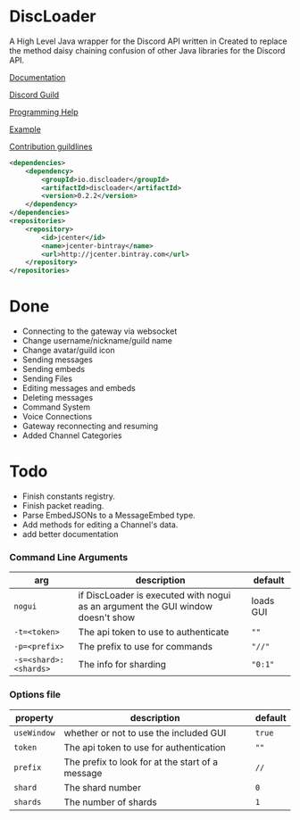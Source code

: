# DiscLoader
A High Level Java wrapper for the Discord API written in 
Created to replace the method daisy chaining confusion of other Java libraries for the Discord API.

[Documentation](http://docs.discloader.io)

[Discord Guild](https://discord.gg/7zfDPhE)

[Programming Help](http://discord.me/cm)

[Example](https://github.com/R3alCl0ud/DiscLoader/blob/master/example/com/example/Example.java)

[Contribution guildlines](https://github.com/R3alCl0ud/DiscLoader/blob/master/CONTRIBUTING.md)

```xml
<dependencies>
    <dependency>
        <groupId>io.discloader</groupId>
        <artifactId>discloader</artifactId>
        <version>0.2.2</version>
    </dependency>
</dependencies>
<repositories>
    <repository>
        <id>jcenter</id>
        <name>jcenter-bintray</name>
        <url>http://jcenter.bintray.com</url>
    </repository>
</repositories>
```


# Done
- Connecting to the gateway via websocket
- Change username/nickname/guild name
- Change avatar/guild icon
- Sending messages
- Sending embeds
- Sending Files
- Editing messages and embeds
- Deleting messages
- Command System
- Voice Connections
- Gateway reconnecting and resuming
- Added Channel Categories


# Todo
- Finish constants registry.
- Finish packet reading.
- Parse EmbedJSONs to a MessageEmbed type.
- Add methods for editing a Channel's data.
- add better documentation

### Command Line Arguments

| arg | description | default |
|-----|--------------|---------|
| `nogui` | if DiscLoader is executed with nogui as an argument the GUI window doesn't show | loads GUI |
| `-t=<token>` | The api token to use to authenticate | `""` |
| `-p=<prefix>` | The prefix to use for commands | `"//"` |
| `-s=<shard>:<shards>` | The info for sharding | `"0:1"` |

### Options file

| property | description | default |
|----------|-------------|---------|
| `useWindow` | whether or not to use the included GUI | `true` |
| `token` | The api token to use for authentication | `""` |
| `prefix` | The prefix to look for at the start of a message | `//` |
| `shard` | The shard number | `0` |
| `shards` | The number of shards | `1` |
